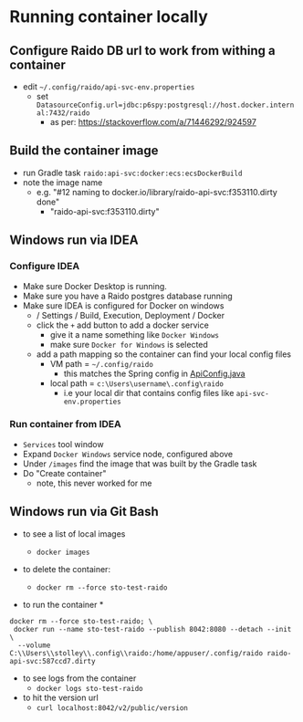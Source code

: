 # Running container locally


## Configure Raido DB url to work from withing a container

* edit `~/.config/raido/api-svc-env.properties`
  * set `DatasourceConfig.url=jdbc:p6spy:postgresql://host.docker.internal:7432/raido`
    * as per: https://stackoverflow.com/a/71446292/924597


## Build the container image

* run Gradle task `raido:api-svc:docker:ecs:ecsDockerBuild`
* note the image name
  * e.g. "#12 naming to docker.io/library/raido-api-svc:f353110.dirty done"
    * "raido-api-svc:f353110.dirty"

  
## Windows run via IDEA


### Configure IDEA

* Make sure Docker Desktop is running.
* Make sure you have a Raido postgres database running
* Make sure IDEA is configured for Docker on windows
  * / Settings / Build, Execution, Deployment / Docker
  * click the `+` add button to add a docker service
    * give it a name something like `Docker Windows`
    * make sure `Docker for Windows` is selected
  * add a path mapping so the container can find your local config files
    * VM path = `~/.config/raido`
      * this matches the Spring config in 
      [ApiConfig.java](../../spring/src/main/java/raido/apisvc/spring/config/ApiConfig.java)
    * local path = `c:\Users\username\.config\raido`
      * i.e your local dir that contains config files like 
      `api-svc-env.properties` 


### Run container from IDEA

* `Services` tool window
* Expand `Docker Windows` service node, configured above
* Under `/images` find the image that was built by the Gradle task
* Do "Create container"
  * note, this never worked for me


## Windows run via Git Bash

* to see a list of local images
  * `docker images`

* to delete the container: 
  * `docker rm --force sto-test-raido`
* to run the container
  * 
```
docker rm --force sto-test-raido; \
 docker run --name sto-test-raido --publish 8042:8080 --detach --init \
  --volume C:\\Users\\stolley\\.config\\raido:/home/appuser/.config/raido raido-api-svc:587ccd7.dirty
```

* to see logs from the container
  * `docker logs sto-test-raido`
* to hit the version url
  * `curl localhost:8042/v2/public/version`
